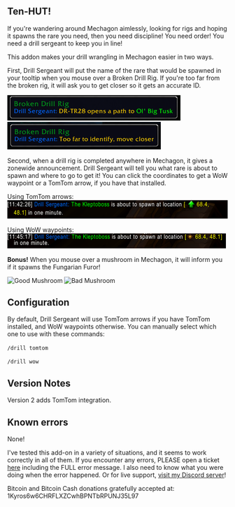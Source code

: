 ## Ten-HUT!

If you're wandering around Mechagon aimlessly, looking for rigs and hoping it spawns the rare you need, then you need discipline! You need order! You need a drill sergeant to keep you in line!

This addon makes your drill wrangling in Mechagon easier in two ways.

First, Drill Sergeant will put the name of the rare that would be spawned in your tooltip when you mouse over a Broken Drill Rig. If you're too far from the broken rig, it will ask you to get closer so it gets an accurate ID.

![What the tooltip looks like](https://raw.githubusercontent.com/KyrosKrane/DrillSergeant/master/Images/tooltip.png "What the tooltip looks like")  ![Tooltip when you're too far from a rig](https://raw.githubusercontent.com/KyrosKrane/DrillSergeant/master/Images/too_far.png "Tooltip when you're too far from a rig")

Second, when a drill rig is completed anywhere in Mechagon, it gives a zonewide announcement. Drill Sergeant will tell you what rare is about to spawn and where to go to get it! You can click the coordinates to get a WoW waypoint or a TomTom arrow, if you have that installed.

Using TomTom arrows:  
![Chat message when a rig is completed, using TomTom arrows](https://raw.githubusercontent.com/KyrosKrane/DrillSergeant/master/Images/Chat%20Tomtom.png "Chat message when a rig is completed, using TomTom arrows")

Using WoW waypoints:  
![Chat message when a rig is completed, using WoW waypoints](https://raw.githubusercontent.com/KyrosKrane/DrillSergeant/master/Images/Chat%20WoW%20waypoint.png "Chat message when a rig is completed, using WoW waypoints")

**Bonus!** When you mouse over a mushroom in Mechagon, it will inform you if it spawns the Fungarian Furor!

![Good Mushroom](https://user-images.githubusercontent.com/458727/204349903-ea762006-491c-4845-b7a7-8cf4adc42ec5.png "Good Mushroom") ![Bad Mushroom](https://user-images.githubusercontent.com/458727/204349937-9efee5a0-ce49-4d85-8462-9d5017cc0a47.png "Bad Mushroom")

## Configuration
By default, Drill Sergeant will use TomTom arrows if you have TomTom installed, and WoW waypoints otherwise. You can manually select which one to use with these commands:

`/drill tomtom`

`/drill wow`

## Version Notes
Version 2 adds TomTom integration.

## Known errors
None!

I've tested this add-on in a variety of situations, and it seems to work correctly in all of them. If you encounter any errors, PLEASE open a ticket [here](https://github.com/KyrosKrane/DrillSergeant/issues) including the FULL error message. I also need to know what you were doing when the error happened. Or for live support, [visit my Discord server](https://discord.gg/YRBDrxQ)!

Bitcoin and Bitcoin Cash donations gratefully accepted at: 1Kyros6w6CHRFLXZCwhBPNTbRPUNJ35L97
